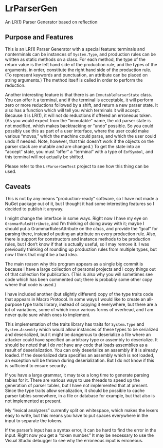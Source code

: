 <!-- -*- coding: utf-8; fill-column: 118 -*- -->

# LrParserGen

An LR(1) Parser Generator based on reflection

## Purpose and Features

This is an LR(1) Parser Generator with a special feature: terminals and nonterminals can be instances of
`System.Type`, and production rules can be written as static methods on a class. For each method, the type of the
return value is the left hand side of the production rule, and the types of the arguments, in order, constitute the
right hand side of the production rule.  (To represent keywords and punctuation, an attribute can be placed on string
arguments.) The method itself is called in order to perform the reduction.

Another interesting feature is that there is an `ImmutableParserState` class. You can offer it a terminal, and if the
terminal is acceptable, it will perform zero or more reductions followed by a shift, and return a new parser state. It
also has a function which will tell you which terminals it will accept. Because it is LR(1), it will not do reductions
if offered an erroneous token. (As you would expect from the &ldquo;immutable&rdquo; name, the old parser state is not
modified, which makes backtracking or &ldquo;undo&rdquo; possible. So you could possibly use this as part of a user
interface, where the user could make various &ldquo;moves,&rdquo; which the machine could parse, and which the user
could undo if needed. Note, however, that this doesn&rsquo;t work if the objects on the parser stack are mutable and
are changed.) To get the state into an &ldquo;accept&rdquo; state, you must &ldquo;offer&rdquo; a
&ldquo;terminal&rdquo; with a type of `EofSymbol`, and this terminal will not actually be shifted.

Please refer to the `LrParserGenTest` project to see how this thing can be used.

## Caveats

This is not by any means &ldquo;production-ready&rdquo; software, so I have not made a NuGet package out of it, but I
thought it had some interesting features so I decided to publish it anyway.

I might change the interface in some ways. Right now I have my eye on `GrammarRuleAttribute`, and I&rsquo;m thinking
of doing away with it; maybe I should put a GrammarRulesAttribute on the *class*, and provide the &ldquo;goal&rdquo;
for parsing there, instead of putting an attribute on every production rule. Also, there is support for constructors
and instance methods to be production rules, but I don&rsquo;t know if that is actually useful, so I may remove it. I
was previously thinking of rounding up production rules from multiple types, but now I think that might be a bad idea.

The main reason why this program appears as a single big commit is because I have a large collection of personal
projects and I copy things out of that collection for publication. (This is also why you will sometimes see code which
has been commented out; there is probably some other copy where that code is used.)

I have included another (but slightly different) copy of the type traits code that appears in Macro Protocol. In some
ways I would like to create an all-purpose type traits library, instead of copying it everywhere, but there are a lot
of variations, some of which incur various forms of overhead, and I am never quite sure which ones to implement.

This implementation of the traits library has traits for `System.Type` and `System.Assembly` which would allow
instances of these types to be serialized and deserialized, but it might be dangerous to deserialize a file where an
attacker could have specified an arbitrary type or assembly to deserialize. It should be noted that I do *not* have
any code that loads assemblies as a result of deserialization. You can only deserialize an assembly if it is already
loaded. If the deserialized data specifies an assembly which is not loaded, an exception will be thrown during
deserialization. But I do not know if this is sufficient to ensure security.

If you have a large grammar, it may take a long time to generate parsing tables for it. There are various ways to use
threads to speed up the generation of parser tables, but I have not implemented that at present. Since the type traits
allow serialization, it should be possible to cache parser tables somewhere, in a file or database for example, but
that also is not implemented at present.

My &ldquo;lexical analyzers&rdquo; currently split on whitespace, which makes the lexers easy to write, but this means
you have to put spaces everywhere in the input to separate the tokens.

If the parser&rsquo;s input has a syntax error, it can be hard to find the error in the input. Right now you get a
&ldquo;token number.&rdquo; It may be necessary to use the Visual Studio debugger to see why the erroneous input is
erroneous.
